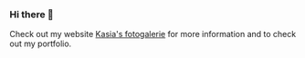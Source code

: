 ### Hi there 👋

Check out my website [Kasia's fotogalerie]([https://kasiasfotogalerie.nl/](https://kasiasfotogalerie.nl/bruidsfotografie/) "bruidsfotografie") for more information and to check out my portfolio.


